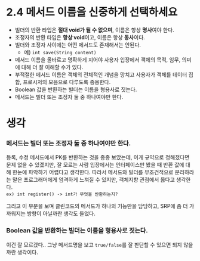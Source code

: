 # 2.4 메서드 이름을 신중하게 선택하세요
- 빌더의 반환 타입은 **절대 void가 될 수 없으며**, 이름은 항상 **명사**여야 한다. 
- 조정자의 반환 타입은 **항상 void**이고, 이름은 항상 **동사**이다. 
- 빌더와 조정자 사이에는 어떤 메서드도 존재해서는 안된다.
    - 예) `int save(String content)`
- 메서드 이름을 올바르고 명확하게 지어야 사용자 입장에서 객체의 목적, 임무, 의미에 대해 더 잘 이해할 수가 있다.
- 부적절한 메서드 이름은 객체의 전체적인 개념을 망치고 사용자가 객체를 데이터 집합, 프로시저의 모음으로 다루도록 종용한다.
- Boolean 값을 반환하는 빌더는 이름을 형용사로 짓는다.
- 메서드는 빌더 또는 조정자 둘 중 하나여야만 한다.

# 생각
### 메서드는 빌더 또는 조정자 둘 중 하나여야만 한다.  
등록, 수정 메서드에서 PK를 반환하는 것을 종종 보았는데, 이게 규약으로 정해졌다면 문제 없을 수 있겠지만, 잘 모르는 사람 입장에서는 인터페이스만 봤을 때 반환 값에 대해 한눈에 파악하기 어렵다고 생각한다.
따라서 메서드와 빌더를 무조건적으로 분리하라는 말은 프로그래머에게 엄격하게 느껴질 수 있지만, 객체지향 관점에서 옳다고 생각한다.  
`ex) int register() -> int가 무엇을 반환하는지?`

그리고 이 부분을 보며 클린코드의 메서드가 하나의 기능만을 담당하고, SRP에 좀 더 가까워지는 방향이 아닐까란 생각도 들었다.

### Boolean 값을 반환하는 빌더는 이름을 형용사로 짓는다.
이건 잘 모르겠다.. 그냥 메서드명을 보고 `true/false`를 잘 판단할 수 있으면 되지 않을까란 생각이다.